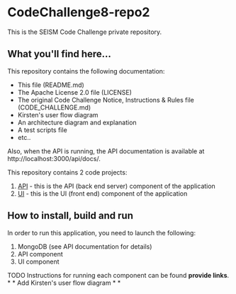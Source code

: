 # CodeChallenge8-repo2
This is the SEISM Code Challenge private repository.

## What you'll find here...

This repository contains the following documentation:
* This file (README.md) 
* The Apache License 2.0 file (LICENSE)
* The original Code Challenge Notice, Instructions & Rules file (CODE_CHALLENGE.md)
* Kirsten's user flow diagram
* An architecture diagram and explanation
* A test scripts file
* etc..

Also, when the API is running, the API documentation is available at http://localhost:3000/api/docs/.

This repository contains 2 code projects:
1. [API](API/README.md) - this is the API (back end server) component of the application
2. [UI](UI/README.md) - this is the UI (front end) component of the application

## How to install, build and run

In order to run this application, you need to launch the following:
1. MongoDB (see API documentation for details)
2. API component
3. UI component

TODO
Instructions for running each component can be found **provide links**. * *
Add Kirsten's user flow diagram * *
